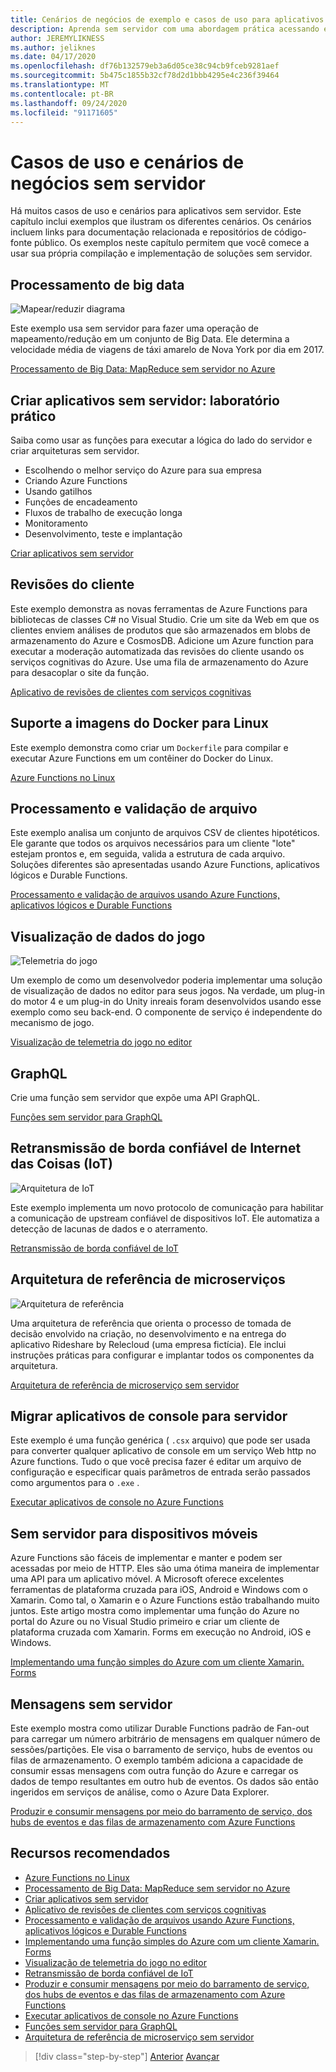 ```yaml
---
title: Cenários de negócios de exemplo e casos de uso para aplicativos sem servidor
description: Aprenda sem servidor com uma abordagem prática acessando exemplos que variam desde o processamento de imagens até o suporte móvel e pipelines de ETL.
author: JEREMYLIKNESS
ms.author: jeliknes
ms.date: 04/17/2020
ms.openlocfilehash: df76b132579eb3a6d05ce38c94cb9fceb9281aef
ms.sourcegitcommit: 5b475c1855b32cf78d2d1bbb4295e4c236f39464
ms.translationtype: MT
ms.contentlocale: pt-BR
ms.lasthandoff: 09/24/2020
ms.locfileid: "91171605"
---
```

# <a name="serverless-business-scenarios-and-use-cases"></a>Casos de uso e cenários de negócios sem servidor

Há muitos casos de uso e cenários para aplicativos sem servidor. Este capítulo inclui exemplos que ilustram os diferentes cenários. Os cenários incluem links para documentação relacionada e repositórios de código-fonte público. Os exemplos neste capítulo permitem que você comece a usar sua própria compilação e implementação de soluções sem servidor.

## <a name="big-data-processing"></a>Processamento de big data

![Mapear/reduzir diagrama](/samples/azure-samples/durablefunctions-mapreduce-dotnet/big-data-processing-serverless-mapreduce-on-azure/media/mapreducearchitecture.png)

Este exemplo usa sem servidor para fazer uma operação de mapeamento/redução em um conjunto de Big Data. Ele determina a velocidade média de viagens de táxi amarelo de Nova York por dia em 2017.

[Processamento de Big Data: MapReduce sem servidor no Azure](/samples/azure-samples/durablefunctions-mapreduce-dotnet/big-data-processing-serverless-mapreduce-on-azure/)

## <a name="create-serverless-applications-hands-on-lab"></a>Criar aplicativos sem servidor: laboratório prático

Saiba como usar as funções para executar a lógica do lado do servidor e criar arquiteturas sem servidor.

- Escolhendo o melhor serviço do Azure para sua empresa
- Criando Azure Functions
- Usando gatilhos
- Funções de encadeamento
- Fluxos de trabalho de execução longa
- Monitoramento
- Desenvolvimento, teste e implantação

[Criar aplicativos sem servidor](/learn/paths/create-serverless-applications/)

## <a name="customer-reviews"></a>Revisões do cliente

Este exemplo demonstra as novas ferramentas de Azure Functions para bibliotecas de classes C# no Visual Studio. Crie um site da Web em que os clientes enviem análises de produtos que são armazenados em blobs de armazenamento do Azure e CosmosDB. Adicione um Azure function para executar a moderação automatizada das revisões do cliente usando os serviços cognitivas do Azure. Use uma fila de armazenamento do Azure para desacoplar o site da função.

[Aplicativo de revisões de clientes com serviços cognitivas](/samples/azure-samples/functions-customer-reviews/customer-reviews-cognitive-services/)

## <a name="docker-linux-image-support"></a>Suporte a imagens do Docker para Linux

Este exemplo demonstra como criar um `Dockerfile` para compilar e executar Azure Functions em um contêiner do Docker do Linux.

[Azure Functions no Linux](/samples/azure-samples/functions-linux-custom-image/azure-functions-on-linux-custom-image-tutorial-sample-project/)

## <a name="file-processing-and-validation"></a>Processamento e validação de arquivo

Este exemplo analisa um conjunto de arquivos CSV de clientes hipotéticos. Ele garante que todos os arquivos necessários para um cliente "lote" estejam prontos e, em seguida, valida a estrutura de cada arquivo. Soluções diferentes são apresentadas usando Azure Functions, aplicativos lógicos e Durable Functions.

[Processamento e validação de arquivos usando Azure Functions, aplicativos lógicos e Durable Functions](/samples/azure-samples/serverless-file-validation/file-processing-and-validation-using-azure-functions-logic-apps-and-durable-functions/)

## <a name="game-data-visualization"></a>Visualização de dados do jogo

![Telemetria do jogo](/samples/azure-samples/gaming-in-editor-telemetry/in-editor-telemetry-visualization/media/points.png)

Um exemplo de como um desenvolvedor poderia implementar uma solução de visualização de dados no editor para seus jogos. Na verdade, um plug-in do motor 4 e um plug-in do Unity inreais foram desenvolvidos usando esse exemplo como seu back-end. O componente de serviço é independente do mecanismo de jogo.

[Visualização de telemetria do jogo no editor](/samples/azure-samples/gaming-in-editor-telemetry/in-editor-telemetry-visualization/)

## <a name="graphql"></a> GraphQL

Crie uma função sem servidor que expõe uma API GraphQL.

[Funções sem servidor para GraphQL](https://github.com/softchris/graphql-workshop-dotnet/blob/master/docs/workshop/4.md)

## <a name="internet-of-things-iot-reliable-edge-relay"></a>Retransmissão de borda confiável de Internet das Coisas (IoT)

![Arquitetura de IoT](/samples/azure-samples/iot-reliable-edge-relay/iot-reliable-edge-relay/media/architecture.png)

Este exemplo implementa um novo protocolo de comunicação para habilitar a comunicação de upstream confiável de dispositivos IoT. Ele automatiza a detecção de lacunas de dados e o aterramento.

[Retransmissão de borda confiável de IoT](/samples/azure-samples/iot-reliable-edge-relay/iot-reliable-edge-relay/)

## <a name="microservices-reference-architecture"></a>Arquitetura de referência de microserviços

![Arquitetura de referência](/samples/azure-samples/serverless-microservices-reference-architecture/serverless-microservices-reference-architecture/media/macro-architecture.png)

Uma arquitetura de referência que orienta o processo de tomada de decisão envolvido na criação, no desenvolvimento e na entrega do aplicativo Rideshare by Relecloud (uma empresa fictícia). Ele inclui instruções práticas para configurar e implantar todos os componentes da arquitetura.

[Arquitetura de referência de microserviço sem servidor](/samples/azure-samples/serverless-microservices-reference-architecture/serverless-microservices-reference-architecture/)

## <a name="migrate-console-apps-to-serverless"></a>Migrar aplicativos de console para servidor

Este exemplo é uma função genérica ( `.csx` arquivo) que pode ser usada para converter qualquer aplicativo de console em um serviço Web http no Azure functions. Tudo o que você precisa fazer é editar um arquivo de configuração e especificar quais parâmetros de entrada serão passados como argumentos para o `.exe` .

[Executar aplicativos de console no Azure Functions](/samples/azure-samples/functions-dotnet-migrating-console-apps/run-console-apps-on-azure-functions/)

## <a name="serverless-for-mobile"></a>Sem servidor para dispositivos móveis

Azure Functions são fáceis de implementar e manter e podem ser acessadas por meio de HTTP. Eles são uma ótima maneira de implementar uma API para um aplicativo móvel. A Microsoft oferece excelentes ferramentas de plataforma cruzada para iOS, Android e Windows com o Xamarin. Como tal, o Xamarin e o Azure Functions estão trabalhando muito juntos. Este artigo mostra como implementar uma função do Azure no portal do Azure ou no Visual Studio primeiro e criar um cliente de plataforma cruzada com Xamarin. Forms em execução no Android, iOS e Windows.

[Implementando uma função simples do Azure com um cliente Xamarin. Forms](/samples/azure-samples/functions-xamarin-getting-started/implementing-a-simple-azure-function-with-a-xamarinforms-client/)

## <a name="serverless-messaging"></a>Mensagens sem servidor

Este exemplo mostra como utilizar Durable Functions padrão de Fan-out para carregar um número arbitrário de mensagens em qualquer número de sessões/partições. Ele visa o barramento de serviço, hubs de eventos ou filas de armazenamento. O exemplo também adiciona a capacidade de consumir essas mensagens com outra função do Azure e carregar os dados de tempo resultantes em outro hub de eventos. Os dados são então ingeridos em serviços de análise, como o Azure Data Explorer.

[Produzir e consumir mensagens por meio do barramento de serviço, dos hubs de eventos e das filas de armazenamento com Azure Functions](/samples/azure-samples/durable-functions-producer-consumer/product-consume-messages-az-functions/)

## <a name="recommended-resources"></a>Recursos recomendados

- [Azure Functions no Linux](/samples/azure-samples/functions-linux-custom-image/azure-functions-on-linux-custom-image-tutorial-sample-project/)
- [Processamento de Big Data: MapReduce sem servidor no Azure](/samples/azure-samples/durablefunctions-mapreduce-dotnet/big-data-processing-serverless-mapreduce-on-azure/)
- [Criar aplicativos sem servidor](/learn/paths/create-serverless-applications/)
- [Aplicativo de revisões de clientes com serviços cognitivas](/samples/azure-samples/functions-customer-reviews/customer-reviews-cognitive-services/)
- [Processamento e validação de arquivos usando Azure Functions, aplicativos lógicos e Durable Functions](/samples/azure-samples/serverless-file-validation/file-processing-and-validation-using-azure-functions-logic-apps-and-durable-functions/)
- [Implementando uma função simples do Azure com um cliente Xamarin. Forms](/samples/azure-samples/functions-xamarin-getting-started/implementing-a-simple-azure-function-with-a-xamarinforms-client/)
- [Visualização de telemetria do jogo no editor](/samples/azure-samples/gaming-in-editor-telemetry/in-editor-telemetry-visualization/)
- [Retransmissão de borda confiável de IoT](/samples/azure-samples/iot-reliable-edge-relay/iot-reliable-edge-relay/)
- [Produzir e consumir mensagens por meio do barramento de serviço, dos hubs de eventos e das filas de armazenamento com Azure Functions](/samples/azure-samples/durable-functions-producer-consumer/product-consume-messages-az-functions/)
- [Executar aplicativos de console no Azure Functions](/samples/azure-samples/functions-dotnet-migrating-console-apps/run-console-apps-on-azure-functions/)
- [Funções sem servidor para GraphQL](https://github.com/softchris/graphql-workshop-dotnet/blob/master/docs/workshop/4.md)
- [Arquitetura de referência de microserviço sem servidor](/samples/azure-samples/serverless-microservices-reference-architecture/serverless-microservices-reference-architecture/)

>[!div class="step-by-step"]
>[Anterior](orchestration-patterns.md) 
> [Avançar](serverless-conclusion.md)
